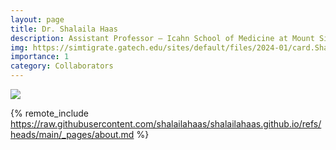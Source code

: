 ```yaml
---
layout: page
title: Dr. Shalaila Haas
description: Assistant Professor — Icahn School of Medicine at Mount Sinai
img: https://simtigrate.gatech.edu/sites/default/files/2024-01/card.ShalailaHaas.jpg
importance: 1
category: Collaborators
---
```


<div class="profile float-right"> 
<img src="https://simtigrate.gatech.edu/sites/default/files/2024-01/card.ShalailaHaas.jpg" class="img-fluid z-depth-1 rounded"/>
</div>

{% remote_include https://raw.githubusercontent.com/shalailahaas/shalailahaas.github.io/refs/heads/main/_pages/about.md %}
